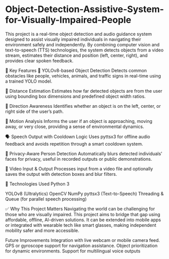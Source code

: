 # Object-Detection-Assistive-System-for-Visually-Impaired-People
This project is a real-time object detection and audio guidance system designed to assist visually impaired individuals in navigating their environment safely and independently. By combining computer vision and text-to-speech (TTS) technologies, the system detects objects from a video stream, estimates their distance and position (left, center, right), and provides clear spoken feedback.

🌟 Key Features
🎯 YOLOv8-based Object Detection
Detects common obstacles like people, vehicles, animals, and traffic signs in real-time using a trained YOLO model.

📏 Distance Estimation
Estimates how far detected objects are from the user using bounding box dimensions and predefined object width ratios.

🧭 Direction Awareness
Identifies whether an object is on the left, center, or right side of the user’s path.

🔁 Motion Analysis
Informs the user if an object is approaching, moving away, or very close, providing a sense of environmental dynamics.

🗣️ Speech Output with Cooldown Logic
Uses pyttsx3 for offline audio feedback and avoids repetition through a smart cooldown system.

🙈 Privacy-Aware Person Detection
Automatically blurs detected individuals' faces for privacy, useful in recorded outputs or public demonstrations.

🎥 Video Input & Output
Processes input from a video file and optionally saves the output with detection boxes and blur filters.

🔧 Technologies Used
Python 3

YOLOv8 (Ultralytics)
OpenCV
NumPy
pyttsx3 (Text-to-Speech)
Threading & Queue (for parallel speech processing)

✅ Why This Project Matters
Navigating the world can be challenging for those who are visually impaired. This project aims to bridge that gap using affordable, offline, AI-driven solutions. It can be extended into mobile apps or integrated with wearable tech like smart glasses, making independent mobility safer and more accessible.

Future Improvements
Integration with live webcam or mobile camera feed.
GPS or gyroscope support for navigation assistance.
Object prioritization for dynamic environments.
Support for multilingual voice outputs
